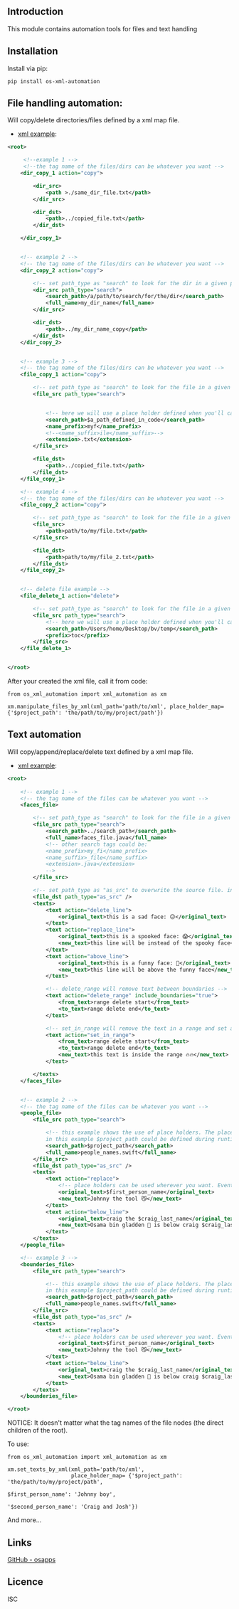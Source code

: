 Introduction
------------

This module contains automation tools for files and text handling

## Installation
Install via pip:

    pip install os-xml-automation

## File handling automation:
   
Will copy/delete directories/files defined by a xml map file.

- [xml example](/examples/file_mapper/example.xml):

```xml
<root>

     <!--example 1 -->
     <!--the tag name of the files/dirs can be whatever you want -->
    <dir_copy_1 action="copy">

        <dir_src>
            <path >./same_dir_file.txt</path>
        </dir_src>

        <dir_dst>
            <path>../copied_file.txt</path>
        </dir_dst>

    </dir_copy_1>


    <!-- example 2 -->
    <!-- the tag name of the files/dirs can be whatever you want -->
    <dir_copy_2 action="copy">

        <!-- set path_type as "search" to look for the dir in a given path -->
        <dir_src path_type="search">
            <search_path>/a/path/to/search/for/the/dir</search_path>
            <full_name>my_dir_name</full_name>
        </dir_src>

        <dir_dst>
            <path>../my_dir_name_copy</path>
        </dir_dst>
    </dir_copy_2>


    <!-- example 3 -->
    <!-- the tag name of the files/dirs can be whatever you want -->
    <file_copy_1 action="copy">

        <!-- set path_type as "search" to look for the file in a given path -->
        <file_src path_type="search">


            <!-- here we will use a place holder defined when you'll call the function-->
            <search_path>$a_path_defined_in_code</search_path>
            <name_prefix>myf</name_prefix>
            <!--<name_suffix>ile</name_suffix>-->
            <extension>.txt</extension>
        </file_src>

        <file_dst>
            <path>../copied_file.txt</path>
        </file_dst>
    </file_copy_1>

    <!-- example 4 -->
    <!-- the tag name of the files/dirs can be whatever you want -->
    <file_copy_2 action="copy">

        <!-- set path_type as "search" to look for the file in a given path -->
        <file_src>
            <path>path/to/my/file.txt</path>
        </file_src>

        <file_dst>
            <path>path/to/my/file_2.txt</path>
        </file_dst>
    </file_copy_2>


    <!-- delete file example -->    
    <file_delete_1 action="delete">

        <!-- set path_type as "search" to look for the file in a given path -->
        <file_src path_type="search">
            <!-- here we will use a place holder defined when you'll call the function-->
            <search_path>/Users/home/Desktop/bv/temp</search_path>
            <prefix>toc</prefix>
        </file_src>
    </file_delete_1>


</root>
```
After your created the xml file, call it from code:
    
    from os_xml_automation import xml_automation as xm

    xm.manipulate_files_by_xml(xml_path='path/to/xml', place_holder_map= {'$project_path': 'the/path/to/my/project/path'})

## Text automation

Will copy/append/replace/delete text defined by a xml map file.

- [xml example](/examples/text_mapper/example.xml):
```xml
<root>
    
    <!-- example 1 -->
    <!-- the tag name of the files can be whatever you want -->
    <faces_file>

        <!-- set path_type as "search" to look for the file in a given path -->
        <file_src path_type="search">
            <search_path>../search_path</search_path>
            <full_name>faces_file.java</full_name>
            <!-- other search tags could be:
            <name_prefix>my_fi</name_prefix>
            <name_suffix>_file</name_suffix>
            <extension>.java</extension>
            -->
        </file_src>

        <!-- set path_type as "as_src" to overwrite the source file. in this example, my_file.java -->
        <file_dst path_type="as_src" />
        <texts>
            <text action="delete_line">
                <original_text>this is a sad face: 😥</original_text>
            </text>
            <text action="replace_line">
                <original_text>this is a spooked face: 😱</original_text>
                <new_text>this line will be instead of the spooky face</new_text>
            </text>
            <text action="above_line">
                <original_text>this is a funny face: 👾</original_text>
                <new_text>this line will be above the funny face</new_text>
            </text>

            <!-- delete_range will remove text between boundaries -->
            <text action="delete_range" include_boundaries="true">
                <from_text>range delete start</from_text>
                <to_text>range delete end</to_text>
            </text>

            <!-- set_in_range will remove the text in a range and set a new text instead -->
            <text action="set_in_range">
                <from_text>range delete start</from_text>
                <to_text>range delete end</to_text>
                <new_text>this text is inside the range 🔥🔥</new_text>
            </text>

        </texts>
    </faces_file>


    <!-- example 2 -->
    <!-- the tag name of the files can be whatever you want -->
    <people_file>
        <file_src path_type="search">

            <!-- this example shows the use of place holders. The place holders values could be defined via code and replace the place holders in the xml, during runtime.
            in this example $project_path could be defined during runtime to be whatever path you want (even relative) -->
            <search_path>$project_path</search_path>
            <full_name>people_names.swift</full_name>
        </file_src>
        <file_dst path_type="as_src" />
        <texts>
            <text action="replace">
                <!-- place holders can be used wherever you want. Event in the text you look for! -->
                <original_text>$first_person_name</original_text>
                <new_text>Johnny the tool 😼</new_text>
            </text>
            <text action="below_line">
                <original_text>craig the $craig_last_name</original_text>
                <new_text>Osama bin gladden 👳 is below craig $craig_last_name</new_text>
            </text>
        </texts>
    </people_file>

    <!-- example 3 -->
    <bounderies_file>
        <file_src path_type="search">

            <!-- this example shows the use of place holders. The place holders values could be defined via code and replace the place holders in the xml, during runtime.
            in this example $project_path could be defined during runtime to be whatever path you want (even relative) -->
            <search_path>$project_path</search_path>
            <full_name>people_names.swift</full_name>
        </file_src>
        <file_dst path_type="as_src" />
        <texts>
            <text action="replace">
                <!-- place holders can be used wherever you want. Event in the text you look for! -->
                <original_text>$first_person_name</original_text>
                <new_text>Johnny the tool 😼</new_text>
            </text>
            <text action="below_line">
                <original_text>craig the $craig_last_name</original_text>
                <new_text>Osama bin gladden 👳 is below craig $craig_last_name</new_text>
            </text>
        </texts>
    </bounderies_file>

</root>
```
NOTICE: It doesn't matter what the tag names of the file nodes (the direct children of the root). 
    
To use:
    
    from os_xml_automation import xml_automation as xm
 
    xm.set_texts_by_xml(xml_path='path/to/xml',
                        place_holder_map= {'$project_path': 'the/path/to/my/project/path',
                                                                      $first_person_name': 'Johnny boy',
                                                                     '$second_person_name': 'Craig and Josh'})

And more...


## Links
[GitHub - osapps](https://github.com/osfunapps)

## Licence
ISC
